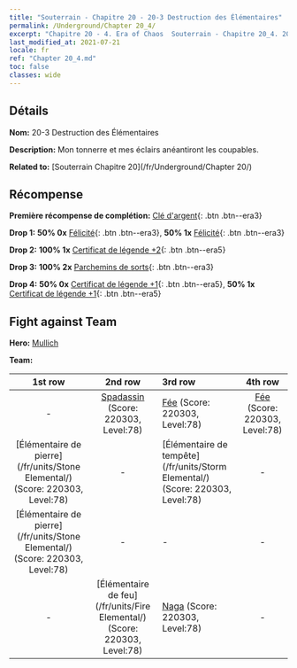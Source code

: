 ```yaml
---
title: "Souterrain - Chapitre 20 - 20-3 Destruction des Élémentaires"
permalink: /Underground/Chapter 20_4/
excerpt: "Chapitre 20 - 4. Era of Chaos  Souterrain - Chapitre 20_4. 20-3 Destruction des Élémentaires"
last_modified_at: 2021-07-21
locale: fr
ref: "Chapter 20_4.md"
toc: false
classes: wide
---
```


## Détails

 **Nom:** 20-3 Destruction des Élémentaires

 **Description:** Mon tonnerre et mes éclairs anéantiront les coupables.

 **Related to:** [Souterrain Chapitre 20](/fr/Underground/Chapter 20/)

## Récompense

 **Première récompense de complétion:** [Clé d'argent](/ItemsFR/con_693/){: .btn .btn--era3}

 **Drop 1:** **50% 0x** [Félicité](/ItemsFR/her_424/){: .btn .btn--era3}, **50% 1x** [Félicité](/ItemsFR/her_424/){: .btn .btn--era3}

 **Drop 2:** **100% 1x** [Certificat de légende +2](/ItemsFR/mat_81/){: .btn .btn--era5}

 **Drop 3:** **100% 2x** [Parchemins de sorts](/ItemsFR/con_694/){: .btn .btn--era3}

 **Drop 4:** **50% 0x** [Certificat de légende +1](/ItemsFR/mat_74/){: .btn .btn--era5}, **50% 1x** [Certificat de légende +1](/ItemsFR/mat_74/){: .btn .btn--era5}


## Fight against Team
 **Hero:** [Mullich](/fr/heroes/Mullich/)

 **Team:**


  | 1st row | 2nd row | 3rd row | 4th row |
  |:----:|:----:|:----|:----:|
  | - | [Spadassin](/fr/units/Swordsman/) (Score: 220303, Level:78)  | [Fée](/fr/units/Sprite/) (Score: 220303, Level:78)  | [Fée](/fr/units/Sprite/) (Score: 220303, Level:78)  |
  | [Élémentaire de pierre](/fr/units/Stone Elemental/) (Score: 220303, Level:78)  | - | [Élémentaire de tempête](/fr/units/Storm Elemental/) (Score: 220303, Level:78)  | - |
  | [Élémentaire de pierre](/fr/units/Stone Elemental/) (Score: 220303, Level:78)  | - | - | - |
  | - | [Élémentaire de feu](/fr/units/Fire Elemental/) (Score: 220303, Level:78)  | [Naga](/fr/units/Naga/) (Score: 220303, Level:78)  | - |



